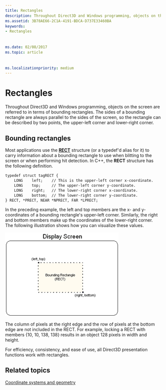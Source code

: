 ```yaml
---
title: Rectangles
description: Throughout Direct3D and Windows programming, objects on the screen are referred to in terms of bounding rectangles.
ms.assetid: 3B78AE66-2C1A-4191-BDCA-D737E33460BA
keywords:
- Rectangles


ms.date: 02/08/2017
ms.topic: article


ms.localizationpriority: medium
---
```


# Rectangles


Throughout Direct3D and Windows programming, objects on the screen are referred to in terms of bounding rectangles. The sides of a bounding rectangle are always parallel to the sides of the screen, so the rectangle can be described by two points, the upper-left corner and lower-right corner.

## <span id="Bounding_rectangles"></span><span id="bounding_rectangles"></span><span id="BOUNDING_RECTANGLES"></span>Bounding rectangles


Most applications use the [**RECT**](https://msdn.microsoft.com/library/windows/desktop/dd162897) structure (or a typedef'd alias for it) to carry information about a bounding rectangle to use when blitting to the screen or when performing hit detection. In C++, the **RECT** structure has the following definition.

```
typedef struct tagRECT { 
    LONG    left;    // This is the upper-left corner x-coordinate.
    LONG    top;     // The upper-left corner y-coordinate.
    LONG    right;   // The lower-right corner x-coordinate.
    LONG    bottom;  // The lower-right corner y-coordinate.
} RECT, *PRECT, NEAR *NPRECT, FAR *LPRECT; 
```

In the preceding example, the left and top members are the x- and y-coordinates of a bounding rectangle's upper-left corner. Similarly, the right and bottom members make up the coordinates of the lower-right corner. The following illustration shows how you can visualize these values.

![illustration of the rectangle bounded by the left, top, right, and bottom values](images/rect.png)

The column of pixels at the right edge and the row of pixels at the bottom edge are not included in the RECT. For example, locking a RECT with members {10, 10, 138, 138} results in an object 128 pixels in width and height.

For efficiency, consistency, and ease of use, all Direct3D presentation functions work with rectangles.

## <span id="related-topics"></span>Related topics


[Coordinate systems and geometry](coordinate-systems-and-geometry.md)

 

 




